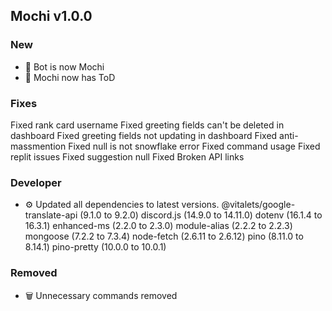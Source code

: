 ## Mochi v1.0.0

### New

* 🤖 Bot is now Mochi
* 📜 Mochi now has ToD

### Fixes
Fixed rank card username
Fixed greeting fields can't be deleted in dashboard
Fixed greeting fields not updating in dashboard
Fixed anti-massmention
Fixed null is not snowflake error
Fixed command usage
Fixed replit issues
Fixed suggestion null
Fixed Broken API links

### Developer
* ⚙️ Updated all dependencies to latest versions.
@vitalets/google-translate-api (9.1.0 to 9.2.0)
discord.js (14.9.0 to 14.11.0)
dotenv (16.1.4 to 16.3.1)
enhanced-ms (2.2.0 to 2.3.0)
module-alias (2.2.2 to 2.2.3)
mongoose (7.2.2 to 7.3.4)
node-fetch (2.6.11 to 2.6.12)
pino (8.11.0 to 8.14.1)
pino-pretty (10.0.0 to 10.0.1)

### Removed
* 🗑️ Unnecessary commands removed



